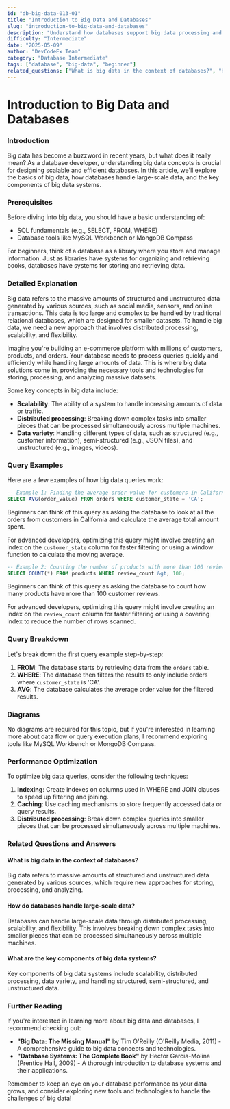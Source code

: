 ```yaml
---
id: "db-big-data-013-01"
title: "Introduction to Big Data and Databases"
slug: "introduction-to-big-data-and-databases"
description: "Understand how databases support big data processing and analytics."
difficulty: "Intermediate"
date: "2025-05-09"
author: "DevCodeEx Team"
category: "Database Intermediate"
tags: ["database", "big-data", "beginner"]
related_questions: ["What is big data in the context of databases?", "How do databases handle large-scale data?", "What are the key components of big data systems?"]
---
```


**Introduction to Big Data and Databases**
=====================================

### Introduction
Big data has become a buzzword in recent years, but what does it really mean? As a database developer, understanding big data concepts is crucial for designing scalable and efficient databases. In this article, we'll explore the basics of big data, how databases handle large-scale data, and the key components of big data systems.

### Prerequisites
Before diving into big data, you should have a basic understanding of:

* SQL fundamentals (e.g., SELECT, FROM, WHERE)
* Database tools like MySQL Workbench or MongoDB Compass

For beginners, think of a database as a library where you store and manage information. Just as libraries have systems for organizing and retrieving books, databases have systems for storing and retrieving data.

### Detailed Explanation
Big data refers to the massive amounts of structured and unstructured data generated by various sources, such as social media, sensors, and online transactions. This data is too large and complex to be handled by traditional relational databases, which are designed for smaller datasets. To handle big data, we need a new approach that involves distributed processing, scalability, and flexibility.

Imagine you're building an e-commerce platform with millions of customers, products, and orders. Your database needs to process queries quickly and efficiently while handling large amounts of data. This is where big data solutions come in, providing the necessary tools and technologies for storing, processing, and analyzing massive datasets.

Some key concepts in big data include:

* **Scalability**: The ability of a system to handle increasing amounts of data or traffic.
* **Distributed processing**: Breaking down complex tasks into smaller pieces that can be processed simultaneously across multiple machines.
* **Data variety**: Handling different types of data, such as structured (e.g., customer information), semi-structured (e.g., JSON files), and unstructured (e.g., images, videos).

### Query Examples
Here are a few examples of how big data queries work:

```sql
-- Example 1: Finding the average order value for customers in California
SELECT AVG(order_value) FROM orders WHERE customer_state = 'CA';
```

Beginners can think of this query as asking the database to look at all the orders from customers in California and calculate the average total amount spent.

For advanced developers, optimizing this query might involve creating an index on the `customer_state` column for faster filtering or using a window function to calculate the moving average.

```sql
-- Example 2: Counting the number of products with more than 100 reviews
SELECT COUNT(*) FROM products WHERE review_count &gt; 100;
```

Beginners can think of this query as asking the database to count how many products have more than 100 customer reviews.

For advanced developers, optimizing this query might involve creating an index on the `review_count` column for faster filtering or using a covering index to reduce the number of rows scanned.

### Query Breakdown
Let's break down the first query example step-by-step:

1. **FROM**: The database starts by retrieving data from the `orders` table.
2. **WHERE**: The database then filters the results to only include orders where `customer_state` is 'CA'.
3. **AVG**: The database calculates the average order value for the filtered results.

### Diagrams
No diagrams are required for this topic, but if you're interested in learning more about data flow or query execution plans, I recommend exploring tools like MySQL Workbench or MongoDB Compass.

### Performance Optimization
To optimize big data queries, consider the following techniques:

1. **Indexing**: Create indexes on columns used in WHERE and JOIN clauses to speed up filtering and joining.
2. **Caching**: Use caching mechanisms to store frequently accessed data or query results.
3. **Distributed processing**: Break down complex queries into smaller pieces that can be processed simultaneously across multiple machines.

### Related Questions and Answers
#### What is big data in the context of databases?
Big data refers to massive amounts of structured and unstructured data generated by various sources, which require new approaches for storing, processing, and analyzing.

#### How do databases handle large-scale data?
Databases can handle large-scale data through distributed processing, scalability, and flexibility. This involves breaking down complex tasks into smaller pieces that can be processed simultaneously across multiple machines.

#### What are the key components of big data systems?
Key components of big data systems include scalability, distributed processing, data variety, and handling structured, semi-structured, and unstructured data.

### Further Reading
If you're interested in learning more about big data and databases, I recommend checking out:

* **"Big Data: The Missing Manual"** by Tim O'Reilly (O'Reilly Media, 2011) - A comprehensive guide to big data concepts and technologies.
* **"Database Systems: The Complete Book"** by Hector Garcia-Molina (Prentice Hall, 2009) - A thorough introduction to database systems and their applications.

Remember to keep an eye on your database performance as your data grows, and consider exploring new tools and technologies to handle the challenges of big data!